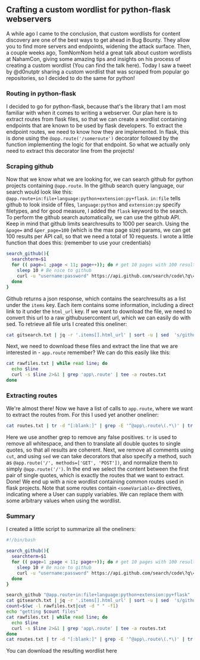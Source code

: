 ## Crafting a custom wordlist for python-flask webservers

A while ago I came to the conclusion, that custom wordlists for content discovery are one of the best ways to get ahead in Bug Bounty. They allow you to find more servers and endpoints, widening the attack surface. Then, a couple weeks ago, TomNomNom held a great talk about custom wordlists at NahamCon, giving some amazing tips and insights on his process of creating a custom wordlist (You can find the talk here). Today I saw a tweet by @d0nutptr sharing a custom wordlist that was scraped from popular go repositories, so I decided to do the same for python!

### Routing in python-flask 

I decided to go for python-flask, because that's the library that I am most familiar with when it comes to writing a webserver. Our plan here is to extract routes from flask files, so that we can create a wordlist containing endpoints that are known to be used by flask developers. To extract the endpoint routes, we need to know how they are implemented. In flask, this is done using the `@app.route('/someroute')` decorator followed by the function implementing the logic for that endpoint. So what we actually only need to extract this decorator line from the projects!

### Scraping github

Now that we know what we are looking for, we can search github for python projects containing `@app.route`. In the github search query language, our search would look like this: `@app.route+in:file+language:python+extension:py+flask`. `in:file` tells github to look inside of files, `language:python` and `extension:py` specify filetypes, and for good measure, I added the `flask` keyword to the search.
To perform the github search automatically, we can use the github API. Keep in mind that github limits searchresults to 1000 per search. Using the `&page=` and `&per_page=100` (which is the max page size) params, we can get 100 results per API call, so that we need a total of 10 requests. I wrote a little function that does this: (remember to use your credentials)
```bash
search_github(){
  searchterm=$1
  for (( page=1 ;page < 11; page++)); do # get 10 pages with 100 results each = 1000 results
    sleep 10 # Be nice to github
    curl -u "username:password" https://api.github.com/search/code\?q\=${searchterm}\&page=${page}\&per_page=100 | tee -a gitsearch.txt
  done
}
```

Github returns a json response, which contains the searchresults as a list under the `items` key. Each item contains some information, including a direct link to it under the `html_url` key. If we want to download the file, we need to convert this url to a raw githubusercontent url, which we can easily do with sed. To retrieve all file urls I created this oneliner:
```bash
cat gitsearch.txt | jq -r '.items[].html_url' | sort -u | sed  's/github\.com/raw.githubusercontent.com/' |sed 's,/blob,,' > rawfiles.txt
```
Next, we need to download these files and extract the line that we are interested in - `app.route` remember? We can do this easily like this:
```bash
cat rawfiles.txt | while read line; do
  echo $line
  curl -s $line 2>&1 | grep 'app\.route' | tee -a routes.txt
done
```
### Extracting routes

We're almost there! Now we have a list of calls to `app.route`, where we want to extract the routes from. For this I used yet another oneliner:
```bash
cat routes.txt | tr -d "[:blank:]" | grep -E '^@app\.route\(.*\)' | tr '"' "'" | cut -d "#" -f 1 | sed -s 's/,.*$/)/' | cut -d "'" -f 2 |sort -u > flaskwordlist.txt
```
Here we use another grep to remove any false positives. `tr` is used to remove all whitespace, and then to translate all double quotes to single quotes, so that all results are coherent. Next, we remove all comments using `cut`, and using `sed` we can take decorators that also specify a method, such as `@app.route('/', methods=['GET', 'POST'])`, and normalize them to simply `@app.route('/')`. In the end we select the content between the first pair of single quotes, which is exactly the routes that we want to extract. Done!
We end up with a nice wordlist containing common routes used in flask projects. Note that some routes contain `<someVariable>` directives, indicating where a User can supply variables. We can replace them with some arbitrary values when using the wordlist.

### Summary

I created a little script to summarize all the oneliners:

```bash
#!/bin/bash

search_github(){
  searchterm=$1
  for (( page=1 ;page < 11; page++)); do # get 10 pages with 100 results each = 1000 results
    sleep 10 # Be nice to github
    curl -u "username:password" https://api.github.com/search/code\?q\=${searchterm}\&page=${page}\&per_page=100 | tee -a gitsearch.txt
  done
}

search_github "@app.route+in:file+language:python+extension:py+flask"
cat gitsearch.txt | jq -r '.items[].html_url' | sort -u | sed  's/github\.com/raw.githubusercontent.com/' |sed 's,/blob,,' > rawfiles.txt
count=$(wc -l rawfiles.txt|cut -d " " -f1)
echo "getting $count files"
cat rawfiles.txt | while read line; do
  echo $line
  curl -s $line 2>&1 | grep 'app\.route' | tee -a routes.txt
done
cat routes.txt | tr -d "[:blank:]" | grep -E '^@app\.route\(.*\)' | tr '"' "'" | cut -d "#" -f 1 | sed -s 's/,.*$/)/' | cut -d "'" -f 2 |sort -u > flaskwordlist.txt
```

You can download the resulting wordlist here
